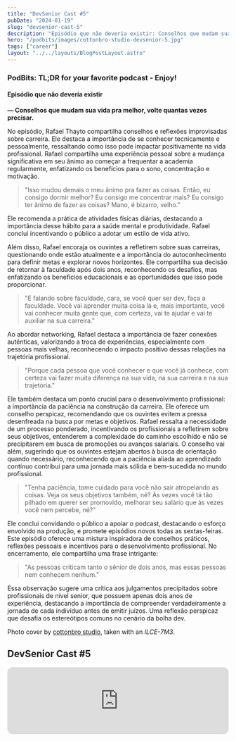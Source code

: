 ```yaml
---
title: "DevSenior Cast #5"
pubDate: "2024-01-19"
slug: "devsenior-cast-5"
description: "Episódio que não deveria existir: Conselhos que mudam sua vida pra melhor, volte quantas vezes precisar."
hero: "/podbits/images/cottonbro-studio-devsenior-5.jpg"
tags: ["career"]
layout: "../../layouts/BlogPostLayout.astro"
---
```


### PodBits: TL;DR for your favorite podcast - Enjoy!

#### Episódio que não deveria existir
**— Conselhos que mudam sua vida pra melhor, volte quantas vezes precisar.**

No episódio, Rafael Thayto compartilha conselhos e reflexões improvisadas sobre carreira. Ele destaca a importância de se conhecer tecnicamente e pessoalmente, ressaltando como isso pode impactar positivamente na vida profissional. Rafael compartilha uma experiência pessoal sobre a mudança significativa em seu ânimo ao começar a frequentar a academia regularmente, enfatizando os benefícios para o sono, concentração e motivação.

>"Isso mudou demais o meu ânimo pra fazer as coisas. Então, eu consigo dormir melhor? Eu consigo me concentrar mais? Eu consigo ter ânimo de fazer as coisas? Mano, é bizarro, velho."

Ele recomenda a prática de atividades físicas diárias, destacando a importância desse hábito para a saúde mental e produtividade. Rafael conclui incentivando o público a adotar um estilo de vida ativo.

Além disso, Rafael encoraja os ouvintes a refletirem sobre suas carreiras, questionando onde estão atualmente e a importância do autoconhecimento para definir metas e explorar novos horizontes. Ele compartilha sua decisão de retornar à faculdade após dois anos, reconhecendo os desafios, mas enfatizando os benefícios educacionais e as oportunidades que isso pode proporcionar.

>"E falando sobre faculdade, cara, se você quer ser dev, faça a faculdade. Você vai aprender muita coisa lá e, mais importante, você vai conhecer muita gente que, com certeza, vai te ajudar e vai te auxiliar na sua carreira."

Ao abordar networking, Rafael destaca a importância de fazer conexões autênticas, valorizando a troca de experiências, especialmente com pessoas mais velhas, reconhecendo o impacto positivo dessas relações na trajetória profissional.

>"Porque cada pessoa que você conhecer e que você já conhece, com certeza vai fazer muita diferença na sua vida, na sua carreira e na sua trajetória."

Ele também destaca um ponto crucial para o desenvolvimento profissional: a importância da paciência na construção da carreira. Ele oferece um conselho perspicaz, recomendando que os ouvintes evitem a pressa desenfreada na busca por metas e objetivos. Rafael ressalta a necessidade de um processo ponderado, incentivando os profissionais a refletirem sobre seus objetivos, entenderem a complexidade do caminho escolhido e não se precipitarem em busca de promoções ou avanços salariais. O conselho vai além, sugerindo que os ouvintes estejam abertos à busca de orientação quando necessário, reconhecendo que a paciência aliada ao aprendizado contínuo contribui para uma jornada mais sólida e bem-sucedida no mundo profissional.

>"Tenha paciência, tome cuidado para você não sair atropelando as coisas. Veja os seus objetivos também, né? Às vezes você tá tão pilhado em querer ser promovido, melhorar seu salário que às vezes você nem percebe, né?"

Ele conclui convidando o público a apoiar o podcast, destacando o esforço envolvido na produção, e promete episódios novos todas as sextas-feiras. Este episódio oferece uma mistura inspiradora de conselhos práticos, reflexões pessoais e incentivos para o desenvolvimento profissional. No encerramento, ele compartilha uma frase intrigante:

> "As pessoas criticam tanto o sênior de dois anos, mas essas pessoas nem conhecem nenhum."

Essa observação sugere uma crítica aos julgamentos precipitados sobre profissionais de nível senior, que possuem apenas dois anos de experiência, destacando a importância de compreender verdadeiramente a jornada de cada indivíduo antes de emitir juízos. Uma reflexão perspicaz que desafia os estereótipos comuns no cenário da bolha dev.

Photo cover by [cottonbro studio](https://www.pexels.com/pt-br/@cottonbro/), taken with an _ILCE-7M3_.

## DevSenior Cast #5

<iframe style="border-radius:12px" src="https://open.spotify.com/embed/episode/0L0UhKnUsmenISx2x0ft7z?utm_source=generator&t=0" width="100%" height="152" frameBorder="0" allowfullscreen="" allow="autoplay; clipboard-write; encrypted-media; fullscreen; picture-in-picture" loading="lazy"></iframe>
